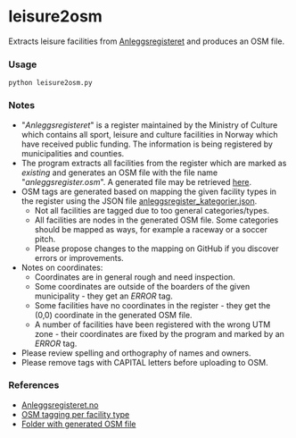 # leisure2osm
Extracts leisure facilities from [Anleggsregisteret](https://www.anleggsregisteret.no/) and produces an OSM file.

### Usage

<code>python leisure2osm.py</code>

### Notes

* "*Anleggsregisteret*" is a register maintained by the Ministry of Culture which contains all sport, leisure and culture facilities in Norway which have received public funding. The information is being registered by municipalities and counties.
* The program extracts all facilities from the register which are marked as *existing* and generates an OSM file with the file name "*anleggsregister.osm*". A generated file may be retrieved [here](https://drive.google.com/drive/folders/1nhxjciiwOOIWmTlmXsQp-4WoYwZlsGZ6?usp=sharing).
* OSM tags are generated based on mapping the given facility types in the register using the JSON file [anleggsregister_kategorier.json](https://github.com/osmno/leisure2osm/blob/master/anleggsregister_kategorier.json).
  * Not all facilities are tagged due to too general categories/types.
  * All facilities are nodes in the generated OSM file. Some categories should be mapped as ways, for example a raceway or a soccer pitch.
  * Please propose changes to the mapping on GitHub if you discover errors or improvements.
* Notes on coordinates:
  * Coordinates are in general rough and need inspection.
  * Some coordinates are outside of the boarders of the given municipality - they get an *ERROR* tag.
  * Some facilities have no coordinates in the register - they get the (0,0) coordinate in the generated OSM file.
  * A number of facilities have been registered with the wrong UTM zone - their coordinates are fixed by the program and marked by an *ERROR* tag.
* Please review spelling and orthography of names and owners.
* Please remove tags with CAPITAL letters before uploading to OSM.


### References

* [Anleggsregisteret.no](https://www.anleggsregisteret.no)
* [OSM tagging per facility type](https://github.com/osmno/leisure2osm/blob/master/anleggsregister_kategorier.json)
* [Folder with generated OSM file](https://drive.google.com/drive/folders/1nhxjciiwOOIWmTlmXsQp-4WoYwZlsGZ6?usp=sharing)

